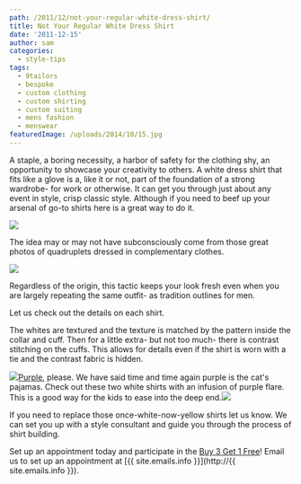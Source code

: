 ```yaml
---
path: /2011/12/not-your-regular-white-dress-shirt/
title: Not Your Regular White Dress Shirt
date: '2011-12-15'
author: sam
categories:
  - style-tips
tags:
  - 9tailors
  - bespoke
  - custom clothing
  - custom shirting
  - custom suiting
  - mens fashion
  - menswear
featuredImage: /uploads/2014/10/15.jpg
---
```

A staple, a boring necessity, a harbor of safety for the clothing shy, an opportunity to showcase your creativity to others. A white dress shirt that fits like a glove is a, like it or not, part of the foundation of a strong wardrobe- for work or otherwise. It can get you through just about any event in style, crisp classic style. Although if you need to beef up your arsenal of go-to shirts here is a great way to do it.

[![](http://3.bp.blogspot.com/-UV1No99pc_E/Tufe8MrJM3I/AAAAAAAABDQ/sf0v1pJu7-I/s400/whites_1.jpg)](http://3.bp.blogspot.com/-UV1No99pc_E/Tufe8MrJM3I/AAAAAAAABDQ/sf0v1pJu7-I/s1600/whites_1.jpg)

The idea may or may not have subconsciously come from those great photos of quadruplets dressed in complementary clothes.

![](http://www.fillintheblankie.com/order/files/11032241248.jpg)

Regardless of the origin, this tactic keeps your look fresh even when you are largely repeating the same outfit- as tradition outlines for men.

Let us check out the details on each shirt.

The whites are textured and the texture is matched by the pattern inside the collar and cuff. Then for a little extra- but not too much- there is contrast stitching on the cuffs. This allows for details even if the shirt is worn with a tie and the contrast fabric is hidden.

[![](http://1.bp.blogspot.com/-3JxeGkEQDzA/TuodOT2nFLI/AAAAAAAABEc/o6yKqHkNF74/s400/whites_1b.jpg)](http://1.bp.blogspot.com/-3JxeGkEQDzA/TuodOT2nFLI/AAAAAAAABEc/o6yKqHkNF74/s1600/whites_1b.jpg)[Purple](http://2011/11/holiday-wishlists-festive-purple.html), please. We have said time and time again purple is the cat's pajamas. Check out these two white shirts with an infusion of purple flare. This is a good way for the kids to ease into the deep end.[![](http://3.bp.blogspot.com/-9JBfu3AReQ8/TuodOMSmcBI/AAAAAAAABEM/6vy6JhPRksU/s400/whites_1a.jpg)](http://3.bp.blogspot.com/-9JBfu3AReQ8/TuodOMSmcBI/AAAAAAAABEM/6vy6JhPRksU/s1600/whites_1a.jpg)

If you need to replace those once-white-now-yellow shirts let us know. We can set you up with a style consultant and guide you through the process of shirt building.

Set up an appointment today and participate in the [Buy 3 Get 1 Free](http://2011/11/black-friday-buy-3-get-1-free-holiday.html)! Email us to set up an appointment at [{{ site.emails.info }}](http://{{ site.emails.info }}).